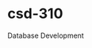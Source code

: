 # csd-310
Database Development


<!-- docker-compose -f "whatabook-docker-compose.yml" up -d --build -->

<!-- docker ps -a -->

<!-- docker-compose -f "whatabook-docker-compose.yml" logs -->

<!-- docker-compose -f "whatabook-docker-compose.yml" down -->

<!-- docker system prune --all  -->

<!-- option control e to run your new query after connected to localhost and docker has been composed -->